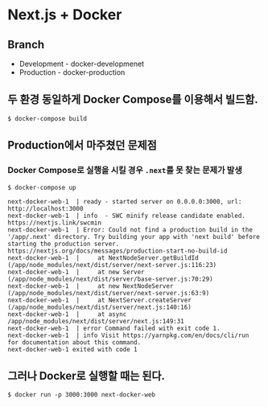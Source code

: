 # Next.js + Docker
## Branch
- Development - docker-developmenet
- Production - docker-production

## 두 환경 동일하게 Docker Compose를 이용해서 빌드함.

```
$ docker-compose build
```

## Production에서 마주쳤던 문제점
### Docker Compose로 실행을 시킬 경우 `.next`를 못 찾는 문제가 발생
```
$ docker-compose up
```

```
next-docker-web-1  | ready - started server on 0.0.0.0:3000, url: http://localhost:3000
next-docker-web-1  | info  - SWC minify release candidate enabled. https://nextjs.link/swcmin
next-docker-web-1  | Error: Could not find a production build in the '/app/.next' directory. Try building your app with 'next build' before starting the production server. https://nextjs.org/docs/messages/production-start-no-build-id
next-docker-web-1  |     at NextNodeServer.getBuildId (/app/node_modules/next/dist/server/next-server.js:116:23)
next-docker-web-1  |     at new Server (/app/node_modules/next/dist/server/base-server.js:70:29)
next-docker-web-1  |     at new NextNodeServer (/app/node_modules/next/dist/server/next-server.js:63:9)
next-docker-web-1  |     at NextServer.createServer (/app/node_modules/next/dist/server/next.js:140:16)
next-docker-web-1  |     at async /app/node_modules/next/dist/server/next.js:149:31
next-docker-web-1  | error Command failed with exit code 1.
next-docker-web-1  | info Visit https://yarnpkg.com/en/docs/cli/run for documentation about this command.
next-docker-web-1 exited with code 1
```

## 그러나 Docker로 실행할 때는 된다.

```
$ docker run -p 3000:3000 next-docker-web
```
